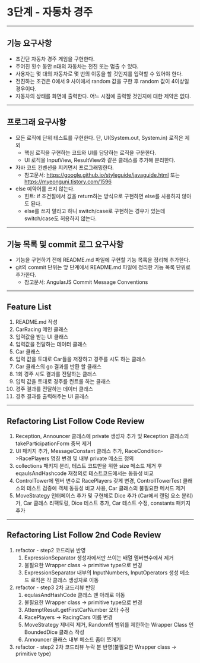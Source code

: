 # 3단계 - 자동차 경주

---
## 기능 요구사항
* 초간단 자동차 경주 게임을 구현한다.
* 주어진 횟수 동안 n대의 자동차는 전진 또는 멈출 수 있다.
* 사용자는 몇 대의 자동차로 몇 번의 이동을 할 것인지를 입력할 수 있어야 한다.
* 전진하는 조건은 0에서 9 사이에서 random 값을 구한 후 random 값이 4이상일 경우이다.
* 자동차의 상태를 화면에 출력한다. 어느 시점에 출력할 것인지에 대한 제약은 없다.

---
## 프로그래 요구사항
* 모든 로직에 단위 테스트를 구현한다. 단, UI(System.out, System.in) 로직은 제외
    * 핵심 로직을 구현하는 코드와 UI를 담당하는 로직을 구분한다.
    * UI 로직을 InputView, ResultView와 같은 클래스를 추가해 분리한다.
* 자바 코드 컨벤션을 지키면서 프로그래밍한다.
    * 참고문서: https://google.github.io/styleguide/javaguide.html 또는 https://myeonguni.tistory.com/1596
* else 예약어를 쓰지 않는다.
    * 힌트: if 조건절에서 값을 return하는 방식으로 구현하면 else를 사용하지 않아도 된다.
    * else를 쓰지 말라고 하니 switch/case로 구현하는 경우가 있는데 switch/case도 허용하지 않는다.
    
---
## 기능 목록 및 commit 로그 요구사항
* 기능을 구현하기 전에 README.md 파일에 구현할 기능 목록을 정리해 추가한다.
* git의 commit 단위는 앞 단계에서 README.md 파일에 정리한 기능 목록 단위로 추가한다.
    * 참고문서: AngularJS Commit Message Conventions
    
---
## Feature List
1. README.md 작성
2. CarRacing 메인 클래스
3. 입력값을 받는 UI 클래스
4. 입력값을 전달하는 데이터 클래스
5. Car 클래스
6. 입력 값을 토대로 Car들을 저장하고 경주를 시도 하는 클래스
7. Car 클래스의 go 결과를 반환 할 클래스
8. 1회 경주 시도 결과를 전달하는 클래스
9. 입력 값을 토대로 경주를 컨트롤 하는 클래스
10. 경주 결과를 전달하는 데이터 클래스
11. 경주 결과를 출력해주는 UI 클래스

---
## Refactoring List Follow Code Review 
1. Reception, Announcer 클래스에 private 생성자 추가 및 Reception 클래스의 takeParticipationForm 중복 제거
2. UI 패키지 추가, MessageConstant 클래스 추가, RaceCondition->RacePlayers 명칭 변경 및 내부 private 메소드 정의
3. collections 패키지 분리, 테스트 코드만을 위한 size 메소드 제거 후 eqaulsAndHashcode 재정의로 테스트코드에서는 동등성 비교
4. ControlTower에 멤버 변수로 RacePlayers 갖게 변경, ControllTowerTest 클래스의 테스트 검증에 객체 동등성 비교 사용, Car 클래스의 불필요한 메서드 제거
5. MoveStrategy 인터페이스 추가 및 구현체로 Dice 추가 (Car에서 랜덤 요소 분리)가, Car 클래스 리팩토링, Dice 테스트 추가, Car 테스트 수정, constants 패키지 추가

---
## Refactoring List Follow 2nd Code Review
1. refactor - step2 코드리뷰 반영
    1. ExpressionSeparator 생성자에서만 쓰이는 배열 멤버변수에서 제거
    2. 불필요한 Wrapper class -> primitive type으로 변경
    3. ExpressionSeparator 내부의 InputNumbers, InputOperators 생성 메소드 로직은 각 클래스 생성자로 이동
2. refactor - step3 2차 코드리뷰 반영
    1. equlasAndHashCode 클래스 맨 아래로 이동
    2. 불필요한 Wrapper class -> primitive type으로 변경
    3. AttemptResult.getFirstCarNumber 오타 수정
    4. RacePlayers -> RacingCars 이름 변경
    5. MoveStrategy 제네릭 제거, Random의 범위를 제한하는 Wrapper Class 인 BoundedDice 클래스 작성
    6. Announcer 클래스 내부 메소드 좀더 쪼개기
3. refactor - step2 2차 코드리뷰 누락 분 반영(불필요한 Wrapper class -> primitive type)